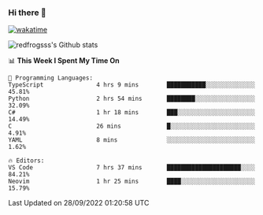 ### Hi there 👋

[![wakatime](https://wakatime.com/badge/user/2cbd8003-b8b8-4565-92d7-ad9c23ff1846.svg)](https://wakatime.com/@2cbd8003-b8b8-4565-92d7-ad9c23ff1846)

<img src="https://github-readme-stats.vercel.app/api?username=redfrogsss&show_icons=true" alt="redfrogsss's Github stats"></img>

<!--START_SECTION:waka-->
📊 **This Week I Spent My Time On** 

```text
💬 Programming Languages: 
TypeScript               4 hrs 9 mins        ███████████░░░░░░░░░░░░░░   45.81% 
Python                   2 hrs 54 mins       ████████░░░░░░░░░░░░░░░░░   32.09% 
C#                       1 hr 18 mins        ███░░░░░░░░░░░░░░░░░░░░░░   14.49% 
C                        26 mins             █░░░░░░░░░░░░░░░░░░░░░░░░   4.91% 
YAML                     8 mins              ░░░░░░░░░░░░░░░░░░░░░░░░░   1.62%

🔥 Editors: 
VS Code                  7 hrs 37 mins       █████████████████████░░░░   84.21% 
Neovim                   1 hr 25 mins        ████░░░░░░░░░░░░░░░░░░░░░   15.79%

```


 Last Updated on 28/09/2022 01:20:58 UTC
<!--END_SECTION:waka-->
